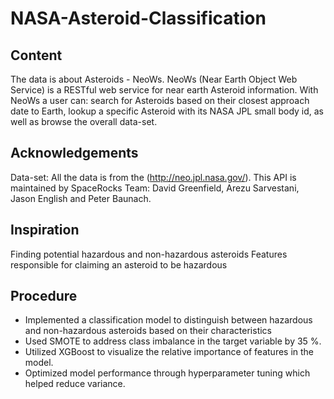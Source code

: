 # NASA-Asteroid-Classification
## Content
The data is about Asteroids - NeoWs.
NeoWs (Near Earth Object Web Service) is a RESTful web service for near earth Asteroid information. With NeoWs a user can: search for Asteroids based on their closest approach date to Earth, lookup a specific Asteroid with its NASA JPL small body id, as well as browse the overall data-set.

## Acknowledgements
Data-set: All the data is from the (http://neo.jpl.nasa.gov/). This API is maintained by SpaceRocks Team: David Greenfield, Arezu Sarvestani, Jason English and Peter Baunach.

## Inspiration
Finding potential hazardous and non-hazardous asteroids
Features responsible for claiming an asteroid to be hazardous

## Procedure
- Implemented a classification model to distinguish between hazardous and non-hazardous asteroids based on their
  characteristics
 - Used SMOTE to address class imbalance in the target variable by 35 %.
 - Utilized XGBoost to visualize the relative importance of features in the model.
 - Optimized model performance through hyperparameter tuning which helped reduce variance.
